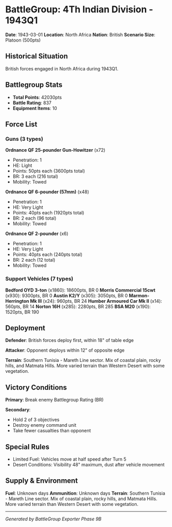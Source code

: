 # BattleGroup: 4Th Indian Division - 1943Q1

**Date**: 1943-03-01
**Location**: North Africa
**Nation**: British
**Scenario Size**: Platoon (500pts)

## Historical Situation

British forces engaged in North Africa during 1943Q1.

## Battlegroup Stats

- **Total Points**: 42030pts
- **Battle Rating**: 837
- **Equipment Items**: 10

## Force List

### Guns (3 types)

**Ordnance QF 25-pounder Gun-Howitzer** (x72)
- Penetration: 1
- HE: Light
- Points: 50pts each (3600pts total)
- BR: 3 each (216 total)
- Mobility: Towed

**Ordnance QF 6-pounder (57mm)** (x48)
- Penetration: 1
- HE: Very Light
- Points: 40pts each (1920pts total)
- BR: 2 each (96 total)
- Mobility: Towed

**Ordnance QF 2-pounder** (x6)
- Penetration: 1
- HE: Very Light
- Points: 40pts each (240pts total)
- BR: 2 each (12 total)
- Mobility: Towed

### Support Vehicles (7 types)

**Bedford OYD 3-ton** (x1860): 18600pts, BR 0
**Morris Commercial 15cwt** (x930): 9300pts, BR 0
**Austin K2/Y** (x305): 3050pts, BR 0
**Marmon-Herrington Mk III** (x24): 960pts, BR 24
**Humber Armoured Car Mk II** (x14): 560pts, BR 14
**Norton 16H** (x285): 2280pts, BR 285
**BSA M20** (x190): 1520pts, BR 190

## Deployment

**Defender**: British forces deploy first, within 18" of table edge

**Attacker**: Opponent deploys within 12" of opposite edge

**Terrain**: Southern Tunisia - Mareth Line sector. Mix of coastal plain, rocky hills, and Matmata Hills. More varied terrain than Western Desert with some vegetation.

## Victory Conditions

**Primary**: Break enemy Battlegroup Rating (BR)

**Secondary**:
- Hold 2 of 3 objectives
- Destroy enemy command unit
- Take fewer casualties than opponent

## Special Rules

- Limited Fuel: Vehicles move at half speed after Turn 5
- Desert Conditions: Visibility 48" maximum, dust after vehicle movement

## Supply & Environment

**Fuel**: Unknown days
**Ammunition**: Unknown days
**Terrain**: Southern Tunisia - Mareth Line sector. Mix of coastal plain, rocky hills, and Matmata Hills. More varied terrain than Western Desert with some vegetation.

---

*Generated by BattleGroup Exporter Phase 9B*
